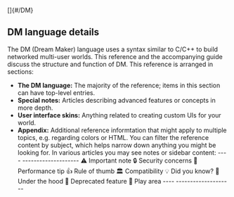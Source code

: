 []{#/DM}
  ## DM language details
  The DM (Dream Maker) language uses a syntax similar to C/C++ to build
  networked multi-user worlds. This reference and the accompanying guide
  discuss the structure and function of DM.
  This reference is arranged in sections:
  -   **The DM language:** The majority of the reference; items in this
      section can have top-level entries.
  -   **Special notes:** Articles describing advanced features or concepts
      in more depth.
  -   **User interface skins:** Anything related to creating custom UIs
      for your world.
  -   **Appendix:** Additional reference informtation that might apply to
      multiple topics, e.g. regarding colors or HTML.
  You can filter the reference content by subject, which helps narrow down
  anything you might be looking for.
  In various articles you may see notes or sidebar content:
    ---- --------------------
    ⚠️   Important note
    🔒️   Security concerns
    🏃️   Performance tip
    👍️   Rule of thumb
    🏛️   Compatibility
    💡️   Did you know?
    🔧️   Under the hood
    🦕️   Deprecated feature
    🎳️   Play area
    ---- --------------------